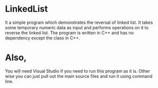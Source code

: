 # LinkedList

It a simple program which demonstrates the reversal of linked list. It takes some temporary numeric data as input and performs operations on it to reverse the linked list. The program is written in C++ and has no dependency except the <iostream> class in C++. 

# Also,
You will need Visual Studio if you need to run this program as it is. Other wise you can just pull out the main source files and run it using command line.
